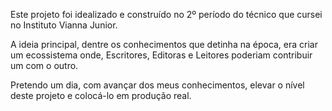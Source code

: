 Este projeto foi idealizado e construído no 2º período do técnico que cursei no
Instituto Vianna Junior.

A ideia principal, dentre os conhecimentos que detinha na época, era criar um 
ecossistema onde, Escritores, Editoras e Leitores poderiam contribuir um com o 
outro. 

Pretendo um dia, com avançar dos meus conhecimentos, elevar o nível deste projeto
e colocá-lo em produção real.
